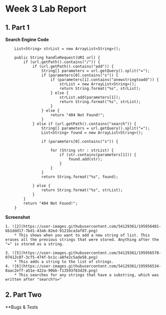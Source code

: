 # Week 3 Lab Report

## 1. Part 1
**Search Engine Code**
```
    List<String> strList = new ArrayList<String>();
    
    public String handleRequest(URI url) {
        if (url.getPath().contains("/")) {
            if (url.getPath().contains("add")) {
                String[] parameters = url.getQuery().split("=");
                if (parameters[0].contains("s")) {
                    if (parameters[1].contains("anewstringtoadd")) {
                        strList = new ArrayList<String>();
                        return String.format("%s", strList);
                    } else {
                        strList.add(parameters[1]);
                        return String.format("%s", strList);
                    }
                } else {
                    return "404 Not Found!";
                }
            } else if (url.getPath().contains("search")) {
                String[] parameters = url.getQuery().split("=");
                List<String> found = new ArrayList<String>();

                if (parameters[0].contains("s")) {

                    for (String str : strList) {
                        if (str.contains(parameters[1])) {
                            found.add(str);
                        }
                    }
                }
                return String.format("%s", found);

            } else {
                return String.format("%s", strList);
            }
        }
        return "404 Not Found!";
    }
```
**Screenshot**

    1. ![2](https://user-images.githubusercontent.com/54129361/195956481-6b1ddd17-7bd1-43a6-82ed-9121bca3af87.png)
        * This shows when you want to add a new string of list. This erases all the previous strings that were stored. Anything after the "=" is stored as a string. 

    3. ![5](https://user-images.githubusercontent.com/54129361/195956578-07412c07-3cf5-474f-bc1c-a8fe2c5ade58.png)
        * This adds a string to the list of strings. 
    4. ![6](https://user-images.githubusercontent.com/54129361/195956534-8aac2eff-a51e-422a-90bb-f13593f63d29.png)
        * This searches for any strings that have a substring, which was written after "search?s="

## 2. Part Two
**Bugs & Tests
